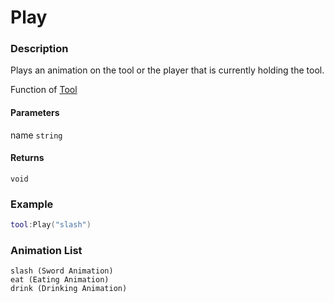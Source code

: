 # Play

### Description

Plays an animation on the tool or the player that is currently holding the tool.

Function of [Tool](/classes/Tool/)

#### Parameters

name `string`

#### Returns

`void`

### Example

```lua
tool:Play("slash")
```

### Animation List

```
slash (Sword Animation)
eat (Eating Animation)
drink (Drinking Animation)
```
